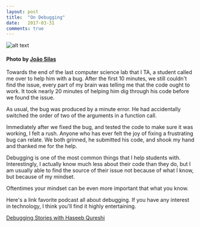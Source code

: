 ```yaml
---
layout: post
title:  "On Debugging"
date:   2017-03-31
comments: true
---
```


[banner]:/img/posts/2017-03-31/debugbanner.jpg

![alt text][banner]

#### Photo by [João Silas](https://unsplash.com/@joaosilas)

Towards the end of the last computer science lab that I TA, a student called me over to help him with a bug.
After the first 10 minutes, we still couldn't find the issue, every part of my brain was telling me that the code ought to work. It took nearly 20 minutes of helping him dig through his code before we found the issue.

As usual, the bug was produced by a minute error. He had accidentally switched the order of two of the arguments
in a function call.

Immediately after we fixed the bug, and tested the code to make sure it was working, I felt a rush.
Anyone who has ever felt the joy of fixing a frustrating bug can relate.  We both grinned, he submitted his code, and shook
my hand and thanked me for the help.

Debugging is one of the most common things that I help students with.
Interestingly, I actually know much less about their code than they do, but I
am usually able to find the source of their issue not because of what I know,
but because of my mindset.

Oftentimes your mindset can be even more important that what you know.

Here's a link favorite podcast all about debugging.  If you have any interest in technology,
I think you'll find it highly entertaining.

[Debugging Stories with Haseeb Qureshi](https://softwareengineeringdaily.com/2016/11/19/debugging-stories-with-haseeb-qureshi/)
